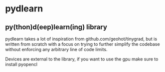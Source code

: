 # pydlearn

## py(thon)d(eep)learn(ing) library

pydlearn takes a lot of inspiration from github.com/geohot/tinygrad, but is written from scratch with a focus on trying to further simplify the codebase without enforcing any arbitrary line of code limits.

Devices are external to the library, if you want to use the gpu make sure to install pyopencl
